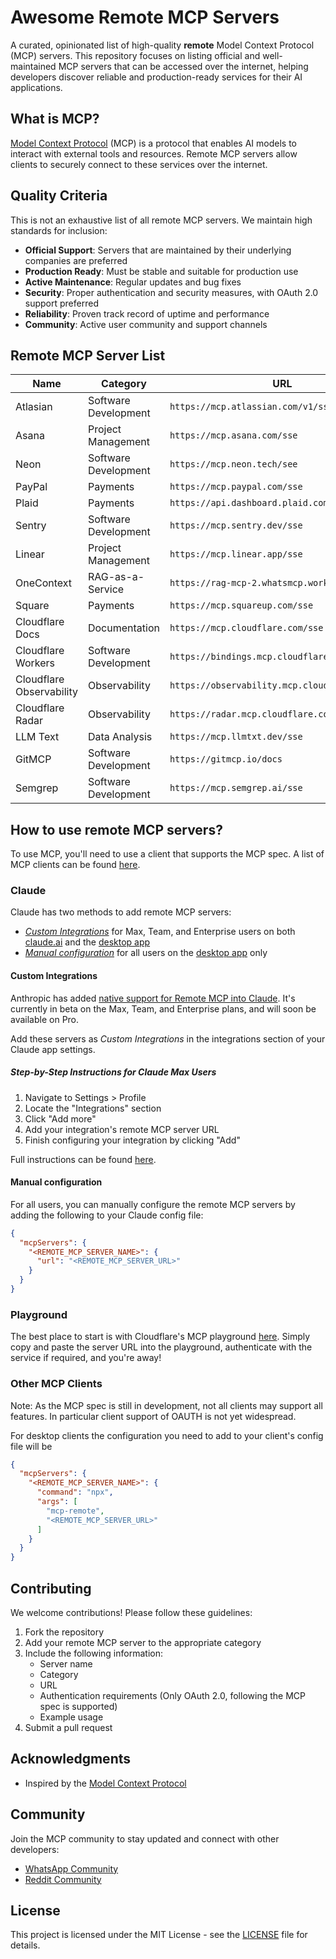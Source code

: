 # Awesome Remote MCP Servers

A curated, opinionated list of high-quality **remote** Model Context Protocol (MCP) servers. This repository focuses on listing official and well-maintained MCP servers that can be accessed over the internet, helping developers discover reliable and production-ready services for their AI applications.

## What is MCP?

[Model Context Protocol](https://modelcontextprotocol.io/) (MCP) is a protocol that enables AI models to interact with external tools and resources. Remote MCP servers allow clients to securely connect to these services over the internet. 

## Quality Criteria

This is not an exhaustive list of all remote MCP servers. We maintain high standards for inclusion:

- **Official Support**: Servers that are maintained by their underlying companies are preferred
- **Production Ready**: Must be stable and suitable for production use
- **Active Maintenance**: Regular updates and bug fixes
- **Security**: Proper authentication and security measures, with OAuth 2.0 support preferred
- **Reliability**: Proven track record of uptime and performance
- **Community**: Active user community and support channels

## Remote MCP Server List

| Name | Category | URL | Authentication | Maintainer |
|------|----------|-------------|----------------|------------|
| Atlasian | Software Development | `https://mcp.atlassian.com/v1/sse` | OAuth2.1 | [Atlassian](https://atlassian.com) |
| Asana | Project Management | `https://mcp.asana.com/sse` | OAuth2.1 | [Asana](https://asana.com) |
| Neon | Software Development | `https://mcp.neon.tech/see` | OAuth2.1 | [Neon](https://neon.tech) |
| PayPal | Payments | `https://mcp.paypal.com/sse` | OAuth2.1 | [PayPal](https://paypal.com) |
| Plaid | Payments | `https://api.dashboard.plaid.com/mcp/sse` | OAuth2.1 | [Plaid](https://plaid.com) |
| Sentry | Software Development | `https://mcp.sentry.dev/sse` | OAuth2.1 | [Sentry](https://sentry.io) |
| Linear | Project Management | `https://mcp.linear.app/sse` | OAuth2.1 | [Linear](https://linear.app) |
| OneContext | RAG-as-a-Service | `https://rag-mcp-2.whatsmcp.workers.dev/sse` | OAuth2.1 | [OneContext](https://onecontext.ai) |
| Square | Payments | `https://mcp.squareup.com/sse` | OAuth2.1 | [Square](https://square.com) |
| Cloudflare Docs | Documentation | `https://mcp.cloudflare.com/sse` | Open | [Cloudflare](https://cloudflare.com) |
| Cloudflare Workers | Software Development | `https://bindings.mcp.cloudflare.com/sse` | OAuth2.1 | [Cloudflare](https://cloudflare.com) |
| Cloudflare Observability | Observability | `https://observability.mcp.cloudflare.com/sse` | OAuth2.1 | [Cloudflare](https://cloudflare.com) |
| Cloudflare Radar | Observability | `https://radar.mcp.cloudflare.com/sse` | OAuth2.1 | [Cloudflare](https://cloudflare.com) |
| LLM Text | Data Analysis | `https://mcp.llmtxt.dev/sse` | Open | [LLM Text](https://llmtxt.dev) |
| GitMCP | Software Development | `https://gitmcp.io/docs` | Open | [GitMCP](https://gitmcp.com) |
| Semgrep | Software Development | `https://mcp.semgrep.ai/sse` | Open | [Semgrep](https://semgrep.dev/) |

## How to use remote MCP servers?

To use MCP, you'll need to use a client that supports the MCP spec. 
A list of MCP clients can be found [here](https://modelcontextprotocol.io/clients).


### Claude

Claude has two methods to add remote MCP servers:
- [*Custom Integrations*](#custom-integrations) for Max, Team, and Enterprise users on both [claude.ai](https://claude.ai) and the [desktop app](https://claude.ai/download)
- [*Manual configuration*](#manual-configuration) for all users on the [desktop app](https://claude.ai/download) only

#### Custom Integrations

Anthropic has added [native support for Remote MCP into Claude](https://www.anthropic.com/news/integrations). It's currently in beta on the Max, Team, and Enterprise plans, and will soon be available on Pro.

Add these servers as *Custom Integrations* in the integrations section of your Claude app settings.

##### Step-by-Step Instructions for Claude Max Users

1. Navigate to Settings > Profile
2. Locate the "Integrations" section
3. Click "Add more"
4. Add your integration's remote MCP server URL
5. Finish configuring your integration by clicking "Add"

Full instructions can be found [here](https://support.anthropic.com/en/articles/11175166-about-custom-integrations-using-remote-mcp).

#### Manual configuration

For all users, you can manually configure the remote MCP servers by adding the following to your Claude config file:

```json
{
  "mcpServers": {
    "<REMOTE_MCP_SERVER_NAME>": {
      "url": "<REMOTE_MCP_SERVER_URL>"
    }
  }
}
```

### Playground
The best place to start is with Cloudflare's MCP playground [here](https://playground.ai.cloudflare.com/).
Simply copy and paste the server URL into the playground, authenticate with the service if required, and you're away!

### Other MCP Clients 

Note: As the MCP spec is still in development, not all clients may support all features. In particular client support of OAUTH is not yet widespread.

For desktop clients the configuration you need to add to your client's config file will be 

```json
{
  "mcpServers": {
    "<REMOTE_MCP_SERVER_NAME>": {
      "command": "npx",
      "args": [
        "mcp-remote",
        "<REMOTE_MCP_SERVER_URL>"
      ]
    }
  }
}
```

## Contributing

We welcome contributions! Please follow these guidelines:

1. Fork the repository
2. Add your remote MCP server to the appropriate category
3. Include the following information:
   - Server name
   - Category
   - URL
   - Authentication requirements (Only OAuth 2.0, following the MCP spec is supported)
   - Example usage
4. Submit a pull request

## Acknowledgments

- Inspired by the [Model Context Protocol](https://modelcontextprotocol.io/)

## Community

Join the MCP community to stay updated and connect with other developers:

- [WhatsApp Community ](https://chat.whatsapp.com/GJIf9Uee1kw9ee9myqJe0a)
- [Reddit Community](https://www.reddit.com/r/mcp/)

## License

This project is licensed under the MIT License - see the [LICENSE](LICENSE) file for details.
